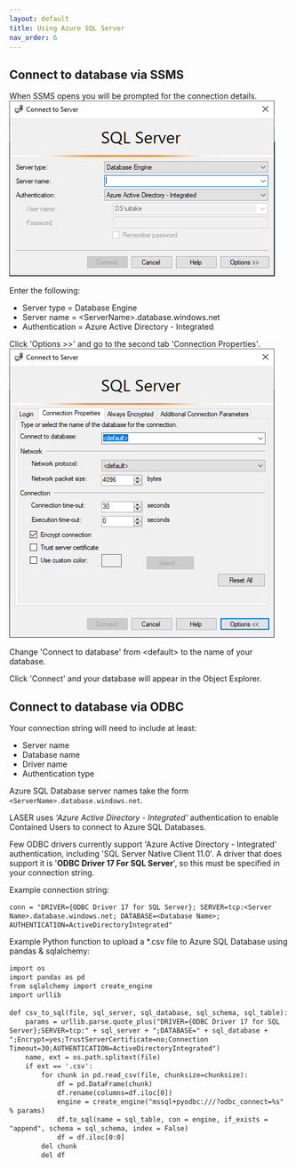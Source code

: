 ```yaml
---
layout: default
title: Using Azure SQL Server
nav_order: 6
---
```


## Connect to database via SSMS

When SSMS opens you will be prompted for the connection details.   
![ssms_connect_to_server_1.png](./images/using_azure_sql_database/ssms_connect_to_server_1.png)

Enter the following:
- Server type = Database Engine
- Server name = \<ServerName>.database.windows.net
- Authentication = Azure Active Directory - Integrated

Click 'Options >>' and go to the second tab 'Connection Properties'.  
![ssms_connect_to_server_2.png](./images/using_azure_sql_database/ssms_connect_to_server_2.png)

Change 'Connect to database' from \<default> to the name of your database.

Click 'Connect' and your database will appear in the Object Explorer.

## Connect to database via ODBC

Your connection string will need to include at least:  
- Server name
- Database name
- Driver name 
- Authentication type

Azure SQL Database server names take the form `<ServerName>.database.windows.net`.

LASER uses _'Azure Active Directory - Integrated'_ authentication to enable Contained Users to connect to Azure SQL Databases.

Few ODBC drivers currently support 'Azure Active Directory - Integrated' authentication, including 'SQL Server Native Client 11.0'. A driver that does support it is '**ODBC Driver 17 For SQL Server**', so this must be specified in your connection string.

Example connection string: 
```
conn = "DRIVER={ODBC Driver 17 for SQL Server}; SERVER=tcp:<Server Name>.database.windows.net; DATABASE=<Database Name>; AUTHENTICATION=ActiveDirectoryIntegrated"
```

Example Python function to upload a *.csv file to Azure SQL Database using pandas & sqlalchemy:  

```
import os
import pandas as pd
from sqlalchemy import create_engine
import urllib

def csv_to_sql(file, sql_server, sql_database, sql_schema, sql_table):
    params = urllib.parse.quote_plus("DRIVER={ODBC Driver 17 for SQL Server};SERVER=tcp:" + sql_server + ";DATABASE=" + sql_database + ";Encrypt=yes;TrustServerCertificate=no;Connection Timeout=30;AUTHENTICATION=ActiveDirectoryIntegrated")
    name, ext = os.path.splitext(file)
    if ext == '.csv': 
        for chunk in pd.read_csv(file, chunksize=chunksize):
            df = pd.DataFrame(chunk)
            df.rename(columns=df.iloc[0])
            engine = create_engine("mssql+pyodbc:///?odbc_connect=%s" % params)
            df.to_sql(name = sql_table, con = engine, if_exists = "append", schema = sql_schema, index = False)
            df = df.iloc[0:0]
        del chunk
        del df
```